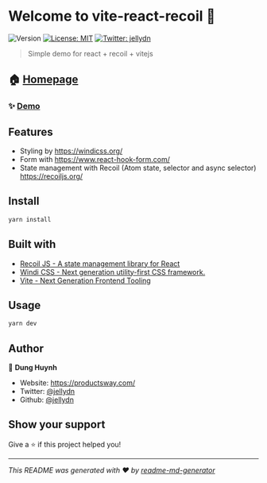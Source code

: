 # Welcome to vite-react-recoil 👋

![Version](https://img.shields.io/badge/version-0.0.1-blue.svg?cacheSeconds=2592000)
[![License: MIT](https://img.shields.io/badge/License-MIT-yellow.svg)](#)
[![Twitter: jellydn](https://img.shields.io/twitter/follow/jellydn.svg?style=social)](https://twitter.com/jellydn)

> Simple demo for react + recoil + vitejs

## 🏠 [Homepage](https://github.com/jellydn/vite-react-recoil)

### ✨ [Demo](https://vite-react-recoil.vercel.app)

## Features

- Styling by https://windicss.org/
- Form with https://www.react-hook-form.com/
- State management with Recoil (Atom state, selector and async selector) https://recoiljs.org/

## Install

```sh
yarn install
```

## Built with

- [Recoil JS - A state management library for React](https://recoiljs.org/docs/introduction/getting-started/)
- [Windi CSS - Next generation utility-first CSS framework.](https://windicss.org/)
- [Vite - Next Generation Frontend Tooling](https://vitejs.dev/)

## Usage

```sh
yarn dev
```

## Author

👤 **Dung Huynh**

- Website: https://productsway.com/
- Twitter: [@jellydn](https://twitter.com/jellydn)
- Github: [@jellydn](https://github.com/jellydn)

## Show your support

Give a ⭐️ if this project helped you!

---

_This README was generated with ❤️ by [readme-md-generator](https://github.com/kefranabg/readme-md-generator)_
